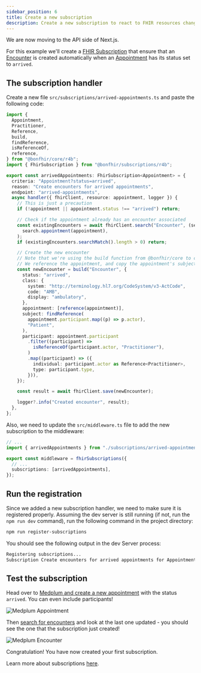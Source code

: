 ```yaml
---
sidebar_position: 6
title: Create a new subscription
description: Create a new subscription to react to FHIR resources change
---
```


We are now moving to the API side of Next.js.

For this example we'll create a [FHIR Subscription](https://hl7.org/fhir/R4B/subscription.html) that ensure that an
[Encounter](https://hl7.org/fhir/R4B/encounter.html) is created automatically when an [Appointment](https://hl7.org/fhir/R4B/appointment.html)
has its status set to `arrived`.

## The subscription handler

Create a new file `src/subscriptions/arrived-appointments.ts` and paste the following code:

```typescript title="src/subscriptions/arrived-appointments.ts"
import {
  Appointment,
  Practitioner,
  Reference,
  build,
  findReference,
  isReferenceOf,
  reference,
} from "@bonfhir/core/r4b";
import { FhirSubscription } from "@bonfhir/subscriptions/r4b";

export const arrivedAppointments: FhirSubscription<Appointment> = {
  criteria: "Appointment?status=arrived",
  reason: "Create encounters for arrived appointments",
  endpoint: "arrived-appointments",
  async handler({ fhirClient, resource: appointment, logger }) {
    // This is just a precaution
    if (!appointment || appointment.status !== "arrived") return;

    // Check if the appointment already has an encounter associated
    const existingEncounters = await fhirClient.search("Encounter", (search) =>
      search.appointment(appointment),
    );
    if (existingEncounters.searchMatch().length > 0) return;

    // Create the new encounter
    // Note that we're using the build function from @bonfhir/core to create the encounter.
    // We reference the appointment, and copy the appointment's subject and participants as well.
    const newEncounter = build("Encounter", {
      status: "arrived",
      class: {
        system: "http://terminology.hl7.org/CodeSystem/v3-ActCode",
        code: "AMB",
        display: "ambulatory",
      },
      appointment: [reference(appointment)],
      subject: findReference(
        appointment.participant.map((p) => p.actor),
        "Patient",
      ),
      participant: appointment.participant
        .filter((participant) =>
          isReferenceOf(participant.actor, "Practitioner"),
        )
        .map((participant) => ({
          individual: participant.actor as Reference<Practitioner>,
          type: participant.type,
        })),
    });

    const result = await fhirClient.save(newEncounter);

    logger?.info("Created encounter", result);
  },
};
```

Also, we need to update the `src/middleware.ts` file to add the new subscription to the middleware:

```typescript title="src/middleware.ts"
// ...
import { arrivedAppointments } from "./subscriptions/arrived-appointments";

export const middleware = fhirSubscriptions({
  // ...
  subscriptions: [arrivedAppointments],
});
```

## Run the registration

Since we added a new subscription handler, we need to make sure it is registered properly.
Assuming the dev server is still running (if not, run the `npm run dev` command), run the following command in the project directory:

```bash npm2yarn
npm run register-subscriptions
```

You should see the following output in the dev Server process:

```bash
Registering subscriptions...
Subscription Create encounters for arrived appointments for Appointment?status=arrived on http://host.docker.internal:3000/api/fhir/subscriptions/arrived-appointments registered.
```

## Test the subscription

Head over to [Medplum and create a new appointment](http://localhost:8100/Appointment) with the status `arrived`.
You can even include participants!

![Medplum Appointment](../../static/img/docs/medplum-appointment.png)

Then [search for encounters](http://localhost:8100/Encounter) and look at the last one updated - you should see the one
that the subscription just created!

![Medplum Encounter](../../static/img/docs/medplum-encounter.png)

Congratulation! You have now created your first subscription.

Learn more about subscriptions [here](/packages/subscriptions).
